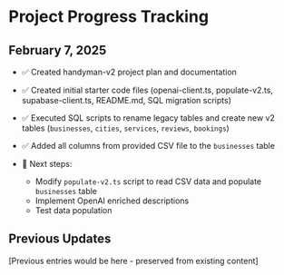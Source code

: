 # Project Progress Tracking

## February 7, 2025
- ✅ Created handyman-v2 project plan and documentation
- ✅ Created initial starter code files (openai-client.ts, populate-v2.ts, supabase-client.ts, README.md, SQL migration scripts)
- ✅ Executed SQL scripts to rename legacy tables and create new v2 tables (`businesses`, `cities`, `services`, `reviews`, `bookings`)
- ✅ Added all columns from provided CSV file to the `businesses` table

- 📝 Next steps:
  * Modify `populate-v2.ts` script to read CSV data and populate `businesses` table
  * Implement OpenAI enriched descriptions
  * Test data population

## Previous Updates
[Previous entries would be here - preserved from existing content]
